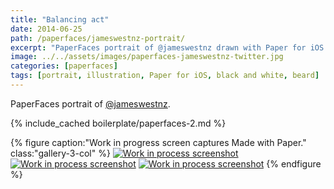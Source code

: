 ```yaml
---
title: "Balancing act"
date: 2014-06-25
path: /paperfaces/jameswestnz-portrait/
excerpt: "PaperFaces portrait of @jameswestnz drawn with Paper for iOS on an iPad."
image: ../../assets/images/paperfaces-jameswestnz-twitter.jpg
categories: [paperfaces]
tags: [portrait, illustration, Paper for iOS, black and white, beard]
---
```


PaperFaces portrait of [@jameswestnz](https://twitter.com/jameswestnz).

{% include_cached boilerplate/paperfaces-2.md %}

{% figure caption:"Work in progress screen captures Made with Paper." class:"gallery-3-col" %}
[![Work in process screenshot](../../assets/images/paperfaces-jameswestnz-process-1-600.jpg)](../../assets/images/paperfaces-jameswestnz-process-1-lg.jpg) [![Work in process screenshot](../../assets/images/paperfaces-jameswestnz-process-2-600.jpg)](../../assets/images/paperfaces-jameswestnz-process-2-lg.jpg) [![Work in process screenshot](../../assets/images/paperfaces-jameswestnz-process-3-600.jpg)](../../assets/images/paperfaces-jameswestnz-process-3-lg.jpg)
{% endfigure %}
